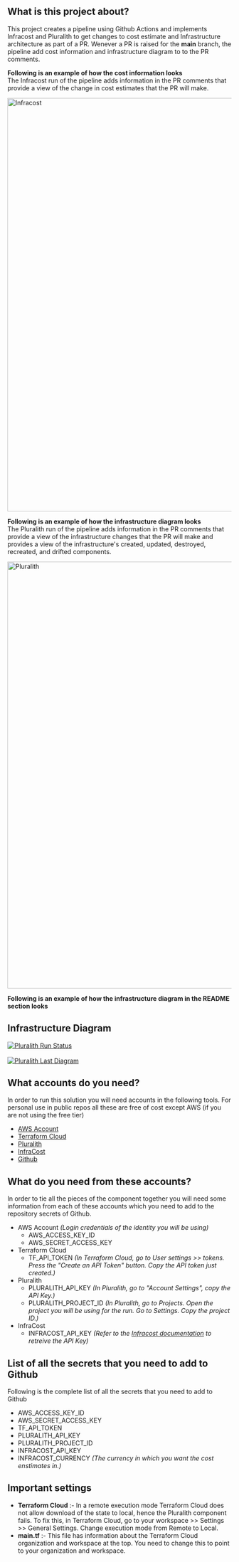 ## What is this project about?
This project creates a pipeline using Github Actions and implements Infracost and Pluralith to get changes to cost estimate and Infrastructure architecture as part of a PR. Wenever a PR is raised for the **main** branch, the pipeline add cost information and infrastructure diagram to to the PR comments. 

**Following is an example of how the cost information looks** <br>
The Infracost run of the pipeline adds information in the PR comments that provide a view of the change in cost estimates that the PR will make.

<img width="930" alt="Infracost" src="https://user-images.githubusercontent.com/12571181/180637189-fdd14f68-ae39-4494-bed1-63874f594d8e.png">

**Following is an example of how the infrastructure diagram looks**<br>
The Pluralith run of the pipeline adds information in the PR comments that provide a view of the infrastructure changes that the PR will make and provides a view of the infrastructure's created, updated, destroyed, recreated, and drifted components. 

<img width="960" alt="Pluralith" src="https://user-images.githubusercontent.com/12571181/180637202-eb88276d-4c6a-4a69-9a21-41f98e07e694.png">

**Following is an example of how the infrastructure diagram in the README section looks**<br>
## Infrastructure Diagram
[![Pluralith Run Status](https://api.pluralith.com/v1/docs/460944046/status)](https://pluralith.com)<br></br>[![Pluralith Last Diagram](https://api.pluralith.com/v1/docs/460944046/diagram)](https://app.pluralith.com/#/orgs/202246319/projects/460944046/runs)


## What accounts do you need?
In order to run this solution you will need accounts in the following tools. For personal use in public repos all these are free of cost except AWS (if you are not using the free tier)

* [AWS Account](https://aws.amazon.com/)
* [Terraform Cloud](https://app.terraform.io/)
* [Pluralith](https://www.pluralith.com/)
* [InfraCost](https://www.infracost.io/)
* [Github](https://github.com/)

## What do you need from these accounts?

In order to tie all the pieces of the component together you will need some information from each of these accounts which you need to add to the repository secrets of Github.

* AWS Account *(Login credentials of the identity you will be using)*
	* 	AWS_ACCESS\_KEY\_ID 
	*  AWS_SECRET\_ACCESS\_KEY
* Terraform Cloud
	* 	TF\_API_TOKEN *(In Terraform Cloud, go to User settings >> tokens. Press the "Create an API Token" button. Copy the API token just created.)*
* Pluralith
	* 	PLURALITH\_API_KEY *(In Pluralith, go to "Account Settings", copy the API Key.)*
	*  PLURALITH\_PROJECT_ID *(In Pluralith, go to Projects. Open the project you will be using for the run. Go to Settings. Copy the project ID.)*	
* InfraCost
	* 	INFRACOST\_API_KEY *(Refer to the [Infracost documentation](https://www.infracost.io/docs/) to retreive the API Key)*

## List of all the secrets that you need to add to Github

Following is the complete list of all the secrets that you need to add to Github

* 	AWS_ACCESS\_KEY\_ID
*  AWS_SECRET\_ACCESS\_KEY
* 	TF\_API_TOKEN
* 	PLURALITH\_API_KEY
*  PLURALITH\_PROJECT_ID
* 	INFRACOST\_API_KEY
*  INFRACOST_CURRENCY *(The currency in which you want the cost enstimates in.)*

## Important settings

* **Terraform Cloud** :- In a remote execution mode Terraform Cloud does not allow download of the state to local, hence the Pluralith component fails. To fix this, in Terraform Cloud, go to your workspace >> Settings >> General Settings. Change execution mode from Remote to Local. 
* **main.tf** :- This file has information about the Terraform Cloud organization and workspace at the top. You need to change this to point to your organization and workspace.  
